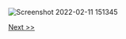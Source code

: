 ![Screenshot 2022-02-11 151345](https://user-images.githubusercontent.com/55657279/153581504-6057b5ad-6b93-4577-8ccf-d77ea0ba9492.png)

[Next >>](/1_installing_Linux/13.md)
